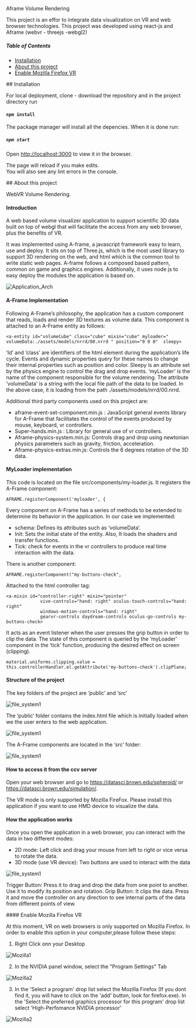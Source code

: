 Aframe Volume Rendering

This project is an effor to integrate data visualization on VR and web browser technologies.
This project was developed using react-js and Aframe (webvr - threejs -webgl2)

##### Table of Contents  
* [Installation](#Installation)
* [About this project](#About)
* [Enable Mozilla Firefox VR](#FireFoxVR)

<a name="Installation"/>
## Installation

For local deployment, clone - download the repository and in the project directory run 

#### `npm install`

The package manager will install all the depencies. When it is done run:

##### `npm start`

Open [http://localhost:3000](http://localhost:3000) to view it in the browser.

The page will reload if you make edits.<br>
You will also see any lint errors in the console.

<a name="About"/>
## About this project


WebVR Volume Rendering.

#### Introduction 

A web based volume visualizer application to support scientific 3D data built on top of webgl that will facilitate the access from any web browser, plus the benefits of VR.

It was implemented using A-frame, a javascript framework easy to learn, use and deploy. It sits on top of Three.js, which is the most used library to support 3D rendering on the web, and html which is the common tool to write static web pages. A-frame follows a composed based pattern, common on game and graphics engines. Additionally, it uses node js to easy deploy the modules the application is based on.

![Application_Arch](./imgs/archit.png)

#### A-Frame Implementation

Following A-Frame’s philosophy, the application has a custom component that reads, loads and render 3D textures as volume data. This component is attached to an A-Frame entity as follows:

    <a-entity id="volumeCube" class="cube" mixin="cube" myloader="    volumeData:./assets/models/nrrd/00.nrrd " position="0 0 0"  sleepy> 

‘Id’ and ‘class’ are identifiers of the html element during the application’s life cycle. Events and dynamic properties query for these names to change their internal properties such as position and color. Sleepy is an attribute set by the physics engine to control the drag and drop events. 
‘myLoader’ is the name of the component responsible for the volume rendering. The attribute ‘volumeData’ is a string with the local file path of the data to be loaded. In the above case, it is loading from the path ./assets/models/nrrd/00.nrrd.

Additional third party components used on this project are:

* aframe-event-set-component.min.js : JavaScript general events library for A-Frame that facilitates the control of the events produced by mouse, keyboard, vr controllers.
* Super-hands.min.js : Library for general use of vr controllers.
* Aframe-physics-system.min.js: Controls drag and drop using newtonian physics parameters such as gravity, friction, acceleration.
* Aframe-physics-extras.min.js: Controls the 6 degrees rotation of the 3D data.

#### MyLoader implementation

This code is located on the file src/components/my-loader.js. It registers the A-Frame component:

    AFRAME.registerComponent('myloader', {  
    
Every component on A-Frame has a series of methods to be extended to determine its behavior  in the application. In our case we implemented:

* schema:  Defines its attributes such as ‘volumeData’.
* Init: Sets the initial state of the entity. Also, It loads the shaders and transfer functions.
* Tick: check for events in the vr controllers to produce real time interaction with the data.

There is another component:

    AFRAME.registerComponent("my-buttons-check",

Attached to the html controller tag:

    <a-mixin id="controller-right" mixin="pointer"
                 vive-controls="hand: right" oculus-touch-controls="hand: right"
                 windows-motion-controls="hand: right"
                 gearvr-controls daydream-controls oculus-go-controls my-buttons-check>

It acts as an event listener when the user presses the grip button in order to clip the data. The state of this component is queried by the ‘myLoader’ component in the ‘tick’ function, producing the desired effect on screen (clipping).

    material.uniforms.clipping.value = this.controllerHandler.el.getAttribute('my-buttons-check').clipPlane;
    
#### Structure of the project 

The key folders of the project are ‘public’ and ‘src’

![file_system1](./imgs/filesystem.png)

The ‘public’ folder contains the index.html file which is initially loaded when we the user enters to the web application.

![file_system1](./imgs/filesystem2.png)

The A-Frame components are located in the ‘src’ folder:

![file_system1](./imgs/filesystem3.png)

#### How to access it from the ccv server
 
Open your web browser and go to https://datasci.brown.edu/spheroid/ or https://datasci.brown.edu/simulation/.

The VR mode is only supported by Mozilla FireFox. Please install this application if you want to use HMD device to visualize the data.

#### How the application works
 
Once you open the application in a web browser, you can interact with the data in two different modes: 
* 2D mode: Left click and drag your mouse from left to right or vice versa to rotate the data.
* 3D mode (use VR device): Two buttons are used to interact with the data

![file_system1](./imgs/controller.png)

Trigger Button: Press it to drag and drop the data from one point to another. Use it to modify its position and rotation.
Grip Button: It clips the data. Press it and move the controller on any direction to see internal parts of the data from different points of view.

<a name="FireFoxVR"/>
#### Enable Mozilla Firefox VR

At this moment, VR on web browsers is only supported on Mozilla Firefox. In order to enable this option in your computer,please follow these steps:

1. Right Click onn your Desktop

![Mozilla1](./imgs/mozilla1.png)

2. In the NVIDIA panel window, select the "Program Settings" Tab 

![Mozilla2](./imgs/mozilla2.png)

3. In the 'Select a program' drop list select the Mozilla Firefox (If you dont find it, you will have to click on the 'add' button, look for firefox.exe). In the 'Select the preferred graphics processor for this program' drop list select 'High-Perfomance NVIDIA processor'

![Mozilla2](./imgs/mozilla3.png)
